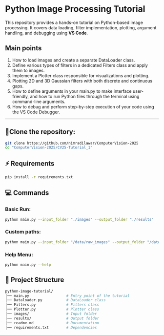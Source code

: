 # Python Image Processing Tutorial  

This repository provides a hands-on tutorial on Python-based image processing. It covers data loading, filter implementation, plotting, argument handling, and debugging using **VS Code**.  

## Main points
1. How to load images and create a separate DataLoader class.
2. Define various types of filters in a dedicated Filters class and apply them to images.
3. Implement a Plotter class responsible for visualizations and plotting.
4. Plotting 2D and 3D Gaussian filters with both discrete and continuous gaps.
5. How to define arguments in your main.py to make interface user-friendly, and how to run Python files through the terminal using command-line arguments.
6. How to debug and perform step-by-step execution of your code using the VS Code Debugger.

---

## 📍Clone the repository:  

```bash
git clone https://github.com/nimradilawar/ComputerVision-2025
cd "ComputerVision-2025/CV25-Tutorial_1"
```

## ⚡ Requirements
```bash
pip install -r requirements.txt
```

## 💻 Commands
### Basic Run:
```bash
python main.py --input_folder "./images" --output_folder "./results"
```
### Custom paths:
```bash
python main.py --input_folder "/data/raw_images" --output_folder "/data/processed_results"
```

### Help Menu:
```bash
python main.py --help
```

## 📂 Project Structure
``` bash
python-image-tutorial/
│── main.py                 # Entry point of the tutorial
│── Dataloader.py           # DataLoader class
│── Filters.py              # Filters class
│── Plotter.py              # Plotter class
│── images/                 # Input folder
│── results/                # Output folder
│── readme.md               # Documentation
│── requirements.txt        # Dependencies
```
